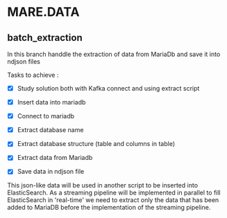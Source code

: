 # MARE.DATA
## batch_extraction

In this branch handdle the extraction of data from MariaDb and save it into ndjson files

Tasks to achieve :
- [x] Study solution both with Kafka connect and using extract script
- [x] Insert data into mariadb
- [x] Connect to mariadb
- [x] Extract database name
- [x] Extract database structure (table and columns in table)
- [x] Extract data from Mariadb
- [x] Save data in ndjson file


This json-like data will be used in another script to be inserted into ElasticSearch.
As a streaming pipeline will be implemented in parallel to fill ElasticSearch in 'real-time' we need to extract only the data that has been added to MariaDB before the implementation of the streaming pipeline.
